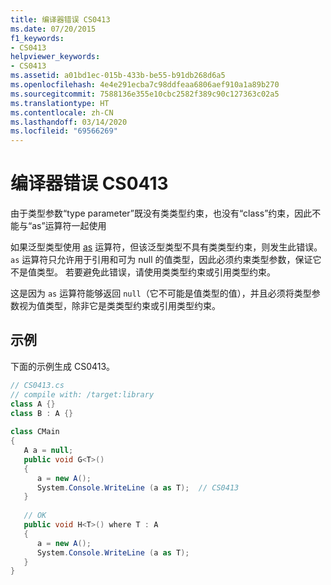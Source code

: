 ```yaml
---
title: 编译器错误 CS0413
ms.date: 07/20/2015
f1_keywords:
- CS0413
helpviewer_keywords:
- CS0413
ms.assetid: a01bd1ec-015b-433b-be55-b91db268d6a5
ms.openlocfilehash: 4e4e291ecba7c98ddfeaa6806aef910a1a89b270
ms.sourcegitcommit: 7588136e355e10cbc2582f389c90c127363c02a5
ms.translationtype: HT
ms.contentlocale: zh-CN
ms.lasthandoff: 03/14/2020
ms.locfileid: "69566269"
---
```

# <a name="compiler-error-cs0413"></a>编译器错误 CS0413
由于类型参数“type parameter”既没有类类型约束，也没有“class”约束，因此不能与“as”运算符一起使用  
  
如果泛型类型使用 [as](../operators/type-testing-and-cast.md#as-operator) 运算符，但该泛型类型不具有类类型约束，则发生此错误。 `as` 运算符只允许用于引用和可为 null 的值类型，因此必须约束类型参数，保证它不是值类型。 若要避免此错误，请使用类类型约束或引用类型约束。
  
这是因为 `as` 运算符能够返回 `null`（它不可能是值类型的值），并且必须将类型参数视为值类型，除非它是类类型约束或引用类型约束。
  
## <a name="example"></a>示例

下面的示例生成 CS0413。  
  
```csharp  
// CS0413.cs  
// compile with: /target:library  
class A {}  
class B : A {}  
  
class CMain  
{  
   A a = null;  
   public void G<T>()  
   {  
      a = new A();  
      System.Console.WriteLine (a as T);  // CS0413  
   }  
  
   // OK  
   public void H<T>() where T : A  
   {  
      a = new A();  
      System.Console.WriteLine (a as T);  
   }  
}  
```
